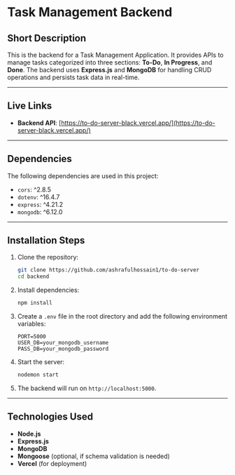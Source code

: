 # Task Management Backend

## Short Description
This is the backend for a Task Management Application. It provides APIs to manage tasks categorized into three sections: **To-Do**, **In Progress**, and **Done**. The backend uses **Express.js** and **MongoDB** for handling CRUD operations and persists task data in real-time.

---

## Live Links
- **Backend API**: [https://to-do-server-black.vercel.app/](https://to-do-server-black.vercel.app/)

---

## Dependencies
The following dependencies are used in this project:
- `cors`: ^2.8.5
- `dotenv`: ^16.4.7
- `express`: ^4.21.2
- `mongodb`: ^6.12.0

---

## Installation Steps
1. Clone the repository:
   ```bash
   git clone https://github.com/ashrafulhossain1/to-do-server
   cd backend
   ```

2. Install dependencies:
   ```bash
   npm install
   ```

3. Create a `.env` file in the root directory and add the following environment variables:
   ```env
   PORT=5000
   USER_DB=your_mongodb_username
   PASS_DB=your_mongodb_password
   ```

4. Start the server:
   ```bash
   nodemon start 
   ```

5. The backend will run on `http://localhost:5000`.

---

## Technologies Used
- **Node.js**
- **Express.js**
- **MongoDB**
- **Mongoose** (optional, if schema validation is needed)
- **Vercel** (for deployment)

